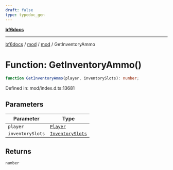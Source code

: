 ```yaml
---
draft: false
type: typedoc_gen
---
```


[**bf6docs**](../../../_index.md)

***

[bf6docs](../../../_index.md) / [mod](../../_index.md) / [mod](../_index.md) / GetInventoryAmmo

# Function: GetInventoryAmmo()

```ts
function GetInventoryAmmo(player, inventorySlots): number;
```

Defined in: mod/index.d.ts:13681

## Parameters

| Parameter | Type |
| ------ | ------ |
| `player` | [`Player`](../Player/_index.md) |
| `inventorySlots` | [`InventorySlots`](../InventorySlots/_index.md) |

## Returns

`number`
